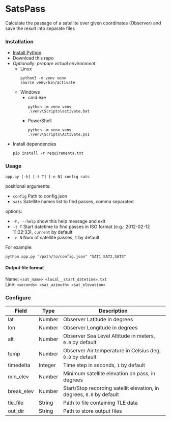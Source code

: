# SatsPass
Calculate the passage of a satellite over given coordinates (Observer) and save the result into separate files

### Installation
* [Install Python](https://www.python.org/downloads/)
* Download this repo
* *Optionally: prepare virtual environment*
  * Linux
    ```shell
    python3 -m venv venv
    source venv/bin/activate
    ```
  * Windows
    * cmd.exe
      ```shell
      python -m venv venv
      .\venv\Scripts\activate.bat
      ```
    * PowerShell
      ```shell
      python -m venv venv
      .\venv\Scripts\Activate.ps1
      ```
* Install dependencies
  ```shell
  pip install -r requirements.txt
  ```

### Usage
`app.py [-h] [-t T] [-n N] config sats`

positional arguments:
* `config`      Path to config.json
* `sats`        Satellite names list to find passes, comma separated

options:
* `-h, --help`  show this help message and exit
* `-t T`        Start datetime to find passes in ISO format (e.g.: 2012-02-12 11:22:33), `current` by default
* `-n N`        Num of satellite passes, `1` by default

For example:
```shell
python app.py "/path/to/config.json" "SAT1,SAT2,SAT3"
```

#### Output file format
Name: `<sat_name> <local__start_datetime>.txt`  
Line: `<seconds> <sat_azimuth> <sat_elevation>`


### Configure

| Field      | Type    | Description                                                           |
|------------|---------|-----------------------------------------------------------------------|
| lat        | Number  | Observer Latitude in degrees                                          |
| lon        | Number  | Observer Longitude in degrees                                         |
| alt        | Number  | Observer Sea Level Altitude in meters, `0.0` by default               |
| temp       | Number  | Observer Air temperature in Celsius deg, `0.0` by default             |
| timedelta  | Integer | Time step in seconds, `1` by default                                  |
| min_elev   | Number  | Minimum satellite elevation on pass, in degrees                       |
| break_elev | Number  | Start/Stop recording satellit elevation, in degrees, `0.0` by default |
| tle_file   | String  | Path to file containing TLE data                                      |
| out_dir    | String  | Path to store output files                                            |
